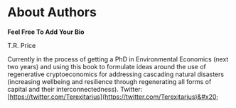 # About Authors

**Feel Free To Add Your Bio**&#x20;

T.R. Price&#x20;

Currently in the process of getting a PhD in Environmental Economics (next two years) and using this book to formulate ideas around the use of regenerative cryptoeconomics for addressing cascading natural disasters (increasing wellbeing and resilience through regenerating all forms of capital and their interconnectedness). Twitter: [https://twitter.com/Terexitarius](https://twitter.com/Terexitarius)&#x20;
